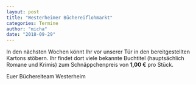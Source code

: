 ```yaml
---
layout: post
title: "Westerheimer Büchereiflohmarkt"
categories: Termine
author: "micha"
date: "2018-09-29"
---
```


In den nächsten Wochen könnt Ihr vor unserer Tür in den bereitgestellten Kartons stöbern. Ihr findet dort viele bekannte Buchtitel (hauptsächlich Romane und Krimis) zum Schnäppchenpreis von **1,00 €** pro Stück.

Euer Büchereiteam Westerheim
